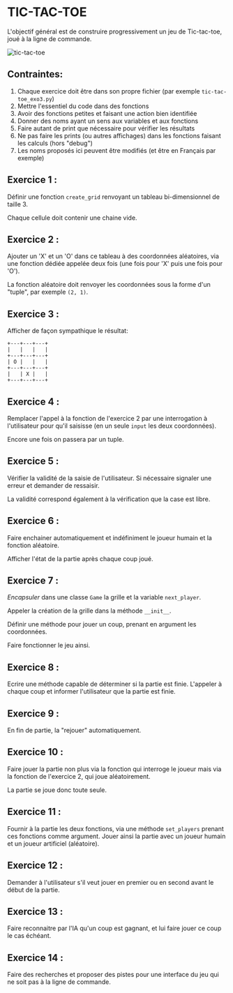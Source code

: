 # TIC-TAC-TOE

L'objectif général est de construire progressivement un jeu de Tic-tac-toe, joué à la ligne de commande.

![tic-tac-toe](https://upload.wikimedia.org/wikipedia/commons/d/db/Tic-tac-toe-game-2.png)

## Contraintes:

1. Chaque exercice doit être dans son propre fichier (par exemple `tic-tac-toe_exo3.py`)
1. Mettre l'essentiel du code dans des fonctions
1. Avoir des fonctions petites et faisant une action bien identifiée
1. Donner des noms ayant un sens aux variables et aux fonctions
1. Faire autant de print que nécessaire pour vérifier les résultats
1. Ne pas faire les prints (ou autres affichages) dans les fonctions faisant les calculs (hors "debug")
1. Les noms proposés ici peuvent être modifiés (et être en Français par exemple)

## Exercice 1 :

Définir une fonction `create_grid` renvoyant un tableau bi-dimensionnel de taille 3.

Chaque cellule doit contenir une chaine vide.

## Exercice 2 :

Ajouter un 'X' et un 'O' dans ce tableau à des coordonnées aléatoires, via une fonction dédiée appelée deux fois (une fois pour 'X' puis une fois pour 'O').

La fonction aléatoire doit renvoyer les coordonnées sous la forme d'un "tuple", par exemple `(2, 1)`.

## Exercice 3 :

Afficher de façon sympathique le résultat:

    +---+---+---+
    |   |   |   |
    +---+---+---+
    | O |   |   |
    +---+---+---+
    |   | X |   |
    +---+---+---+

## Exercice 4 :

Remplacer l'appel à la fonction de l'exercice 2 par une interrogation à l'utilisateur pour qu'il saisisse (en un seule `input` les deux coordonnées).

Encore une fois on passera par un tuple.

## Exercice 5 :

Vérifier la validité de la saisie de l'utilisateur. Si nécessaire signaler une erreur et demander de ressaisir.

La validité correspond également à la vérification que la case est libre.

## Exercice 6 :

Faire enchainer automatiquement et indéfiniment le joueur humain et la fonction aléatoire.

Afficher l'état de la partie après chaque coup joué.

## Exercice 7 :

*Encapsuler* dans une classe `Game` la grille et la variable `next_player`.

Appeler la création de la grille dans la méthode `__init__`.

Définir une méthode pour jouer un coup, prenant en argument les coordonnées.

Faire fonctionner le jeu ainsi.

## Exercice 8 :

Ecrire une méthode capable de déterminer si la partie est finie. L'appeler à chaque coup et informer l'utilisateur que la partie est finie.

## Exercice 9 :

En fin de partie, la "rejouer" automatiquement.

## Exercice 10 :

Faire jouer la partie non plus via la fonction qui interroge le joueur mais via la fonction de l'exercice 2, qui joue aléatoirement.

La partie se joue donc toute seule.

## Exercice 11 :

Fournir à la partie les deux fonctions, via une méthode `set_players` prenant ces fonctions comme argument. Jouer ainsi la partie avec un joueur humain et un joueur artificiel (aléatoire).

## Exercice 12 :

Demander à l'utilisateur s'il veut jouer en premier ou en second avant le début de la partie.

## Exercice 13 :

Faire reconnaitre par l'IA qu'un coup est gagnant, et lui faire jouer ce coup le cas échéant.

## Exercice 14 :

Faire des recherches et proposer des pistes pour une interface du jeu qui ne soit pas à la ligne de commande.
